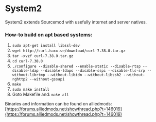 System2
=======

System2 extends Sourcemod with usefully internet and server natives.

### How-to build on apt based systems: ###

1. `sudo apt-get install libssl-dev`
2. `wget http://curl.haxx.se/download/curl-7.38.0.tar.gz`
3. `tar -xvzf curl-7.38.0.tar.gz`
4. `cd curl-7.38.0`
5. `./configure --disable-shared --enable-static --disable-rtsp --disable-ldap --disable-ldaps --disable-sspi --disable-tls-srp --without-librtmp --without-libidn --without-libssh2 --without-nghttp2 --without-gssapi`
6. `make`
7. `sudo make install`
8. Goto Makefile and: `make all`


Binaries and information can be found on alliedmods: [https://forums.alliedmods.net/showthread.php?t=146019](https://forums.alliedmods.net/showthread.php?t=146019)
